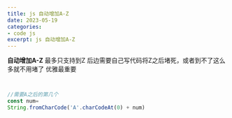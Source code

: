 ```yaml
---
title: js 自动增加A-Z
date: 2023-05-19
categories:
- code js
excerpt: js 自动增加A-Z
---
```


**自动增加A-Z**
最多只支持到Z 后边需要自己写代码将Z之后堵死，或者到不了这么多就不用堵了
优雅最重要

```js


//需要A之后的第几个
const num=
String.fromCharCode('A'.charCodeAt(0) + num)


```